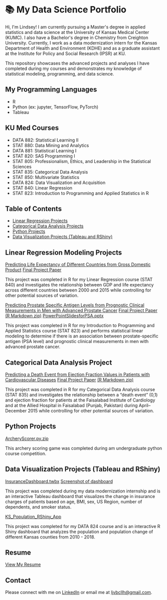 # 📚 My Data Science Portfolio

Hi, I'm Lindsey! I am currently pursuing a Master's degree in applied statistics and data science at the University of Kansas Medical Center (KUMC). I also have a Bachelor's degree in Chemistry from Creighton University. Currently, I work as a data modernization intern for the Kansas Department of Health and Environment (KDHE) and as a graduate assistant at the Institute for Policy and Social Research (IPSR) at KU. 

This repository showcases the advanced projects and analyses I have completed during my courses and demonstrates my knowledge of statistical modeling, programming, and data science. 

## My Programming Languages ##
- R
- Python (ex: jupyter, TensorFlow, PyTorch)
- Tableau


## KU Med Courses ##
- DATA 882: Statistical Learning II 
- STAT 880: Data Mining and Analytics 
- DATA 881: Statistical Learning I 
- STAT 820: SAS Programming I 
- STAT 805: Professionalism, Ethics, and Leadership in the Statistical Sciences 
- STAT 835: Categorical Data Analysis 
- STAT 850: Multivariate Statistics 
- DATA 824: Data Visualization and Acquisition
- STAT 840: Linear Regression
- STAT 823: Introduction to Programming and Applied Statistics in R 

## Table of Contents ## 
- [Linear Regression Projects](#linear-regression-project)
- [Categorical Data Analysis Projects](#categorical-data-analysis-project)
- [Python Projects](#python-project)
- [Data Visualization Projects (Tableau and RShiny)](#tableau-project)




## Linear Regression Modeling Projects ## 
[Predicting Life Expectancy of Different Countries from Gross Domestic Product](https://github.com/lindseyh251/KUMedPortfolio/blob/6d5e55c1d7833f733cd57e92bb387bbbadc148de/Predicting%20Life%20Expectancy%20of%20Different%20Countries%20from%20Gross%20Domestic%20Product%20(R%20code))
[Final Project Paper](https://github.com/lindseyh251/KUMedPortfolio/blob/6d5e55c1d7833f733cd57e92bb387bbbadc148de/Predicting%20Life%20Expectancy%20of%20Different%20Countries%20from%20Gross%20Domestic%20Product.pdf)

This project was completed in R for my Linear Regression course (STAT 840) and investigates the relationship between GDP and life expectancy across different countries between 2000 and 2015 while controlling for other potential sources of variation. 

[Predicting Prostate Specific Antigen Levels from Prognostic Clinical Measurements in Men with Advanced Prostate Cancer](https://github.com/lindseyh251/KUMedPortfolio/blob/6d5e55c1d7833f733cd57e92bb387bbbadc148de/Predicting%20PSA%20Levels%20from%20Prognostic%20Clinical%20Measurements%20in%20Men%20with%20Advanced%20Prostate%20Cancer%20(R%20code))
[Final Project Paper](https://github.com/lindseyh251/KUMedPortfolio/blob/6d5e55c1d7833f733cd57e92bb387bbbadc148de/Predicting%20PSA%20Levels%20from%20Prognostic%20Clinical%20Measurements%20in%20Men%20with%20Advanced%20Prostate%20Cancer.pdf)
[(R Markdown zip)](https://github.com/user-attachments/files/18524985/Final.Rmd.zip)
[PowerPointSlidesforPSA.pptx](https://github.com/user-attachments/files/18526051/PSAFinal.pptx)


This project was completed in R for my Introduction to Programming and Applied Statistics course (STAT 823) and performs statistical linear modeling to determine if there is an association between prostate-specific antigen (PSA level) and prognostic clinical measurements in men with advanced prostate cancer. 


## Categorical Data Analysis Project ## 
[Predicting a Death Event from Ejection Fraction Values in Patients with Cardiovascular Diseases](https://github.com/lindseyh251/KUMedPortfolio/blob/94005eaa2b95a1fa0a9432c676e9baf80ac6b742/Predicting%20a%20Death%20Event%20from%20Ejection%20Fraction%20Values%20in%20Patients%20with%20Cardiovascular%20Disease%20(R%20code))
[Final Project Paper](https://github.com/lindseyh251/KUMedPortfolio/blob/94005eaa2b95a1fa0a9432c676e9baf80ac6b742/Predicting%20a%20Death%20Event%20from%20Ejection%20Fraction%20Values%20in%20Patients%20with%20Cardiovascular%20Disease.pdf)
[(R Markdown zip)](https://github.com/user-attachments/files/18525574/MyFinal.Rmd.zip)

This project was completed in R for my Categorical Data Analysis course (STAT 835) and investigates the relationship between a “death event” (0,1) and ejection fraction for patients at the Faisalabad Institute of Cardiology and at the Allied Hospital in Faisalabad (Punjab, Pakistan) during April–December 2015 while controlling for other potential sources of variation.

## Python Projects ##
[ArcheryScorer.py.zip](https://github.com/user-attachments/files/18525980/ArcheryScorer.py.zip)

This archery scoring game was completed during am undergraduate python course competition. 

## Data Visualization Projects (Tableau and RShiny) ##
[InsuranceDashboard.twbx](https://github.com/lindseyh251/KUMedPortfolio/blob/main/my_projects/InsuranceDashboard.twbx)
[Screenshot of dashboard](https://github.com/lindseyh251/KUMedPortfolio/blob/6d5e55c1d7833f733cd57e92bb387bbbadc148de/InsuranceDashboard.png)

This project was completed during my data modernization internship and is an interactive Tableau dashboard that visualizes the change in insurance charges of patients based on age, BMI, sex, US Region, number of dependents, and smoker status. 


[KS_Population_RShiny_App](https://github.com/lindseyh251/KUMedPortfolio/blob/main/my_projects/KS_Population_RShiny_App)    

This project was completed for my DATA 824 course and is an interactive R Shiny dashboard that analyzes the population and population change of different Kansas counties from 2010 - 2018. 

## Resume ## 
[View My Resume](https://github.com/lindseyh251/KUMedPortfolio/blob/main/Lindsey_Hornberger_2025.pdf)


## Contact ##
Please connect with me on [LinkedIn](https://www.linkedin.com/in/lindsey-hornberger/)
or email me at ljvbcllh@gmail.com. 
